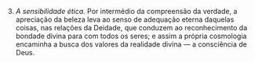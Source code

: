 ﻿3. *A sensibilidade ética.* Por intermédio da compreensão da verdade, a apreciação da beleza leva ao senso de adequação eterna daquelas coisas, nas relações da Deidade, que conduzem ao reconhecimento da bondade divina para com todos os seres; e assim a própria cosmologia encaminha a busca dos valores da realidade divina — a consciência de Deus.